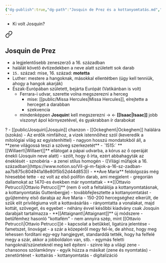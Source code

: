```yaml
---
{"dg-publish":true,"dg-path":"Josquin de Prez és a kottanyomtatás.md","permalink":"/josquin-de-prez-es-a-kottanyomtatas/"}
---
```



-   Ki volt Josquin?
<div class="transclusion internal-embed is-loaded"><a class="markdown-embed-link" href="/josquin/#josquin-de-prez" aria-label="Open link"><svg xmlns="http://www.w3.org/2000/svg" width="24" height="24" viewBox="0 0 24 24" fill="none" stroke="currentColor" stroke-width="2" stroke-linecap="round" stroke-linejoin="round" class="svg-icon lucide-link"><path d="M10 13a5 5 0 0 0 7.54.54l3-3a5 5 0 0 0-7.07-7.07l-1.72 1.71"></path><path d="M14 11a5 5 0 0 0-7.54-.54l-3 3a5 5 0 0 0 7.07 7.07l1.71-1.71"></path></svg></a><div class="markdown-embed">



## Josquin de Prez

-   a legjelentősebb zeneszerző a 16. században
-   halálát követő évtizedekben a neve alatt született sok darab
-   `15.`  század: mise, 16. század: **motetta**
-   Luther: mestere a hangoknak, másokkal ellentétben (úgy kell tenniük, ahogy a hangok akarják)
-   Észak-Európában született, bejárta Európát (Vatikánban is volt)
	-   Ferrara-i udvar, szerette volna megszerezni a herceg
		-   mise: [[public/Missa Hercules\|Missa Hercules]], elrejtette a herceget a darabban
		-   szekvencia
	-   mindenképpen **Josquin**t kell megszerezni -> <- **[[Isaac\|Isaac]]** jobb viszonyt ápol környezetével, és gyakrabban ír darabokat


</div></div>
?
-   [[public/Josquin\|Josquin]] chanzon
    -   [[Ockeghem\|Ockeghem]] halálára (szokás)
    -   Az erdők nimfáihoz, a vizek istennőihez szól (keveredik a mitológiai világ az egyistenhittel)
    -   nagyon hosszú mondatokból áll, a **zene világossá teszi a szöveg szerkezetét**
-   `1515:` **[[Willaert\|Willaert]]** ellátogat a pápai udvarba, a kórus az ő operáját énekli (Josquin neve alatt)
    -   szólt, hogy ő írta, ezért abbahagyták az éneklését - sznobéria
    -   a zenei stílus homogén
    -   ([Világi műfajok a 16. században](https://www.notion.so/Vil-gi-m-fajok-a-16-sz-zadban-aa7b875c804941a18e80f5b52d44d853))
-   **Ave Maria** feldolgozás még híresebbé tette
    -   ez volt az első polifón darab, ami megjelent
        -   gregorián dallamokat az 1470-es években már nyomtattak
    -   **[[Ottavio Petrucci\|Ottavio Petrucci]]** (nem ő volt a feltalálója a kottanyomtatásnak, a kottanyomtatás Guttenbergje)
        -   továbbfejlesztette a kottanyomtatást
        -   gyűjtemény első darabja az Ave Maria
            -   150-200 hercegséghez elkerült, de szűk elit privilégiuma volt a kottavásárlás
        -   rányomtatta a vonalakat, majd kottát, szöveget, és egyebet
        -   néhány évvel későbbi kiadvány csak Josquin darabjait tartalmazza
-   **[[Attaignant\|Attaignant]]** új módszere
    -   betűfémhez hasonló "kottafém"
        -   nem annyira szép, mint [[Ottavio Petrucci\|Ottavio Petrucci]]é
    -   kapcsolat a betűkkel, ligatúra jelentése
    -   fametszet, linovágat
    -   a szár a közepéről megy fel-le, de ahhoz, hogy meg lehessen fordítani egy-egy hangjegyet, standarddá tették, hogy ha felfelé megy a szár, akkor a jobboldalon van, stb.
    -   egymás feletti hangoknál/szüneteknél meg kell építeni
    -   színre lép a világi zene
        -   chansonos szólamkönyv
    -   egyik húzza a másikat (zene és nyomtatás)
-   zenetörténet
    -   kottaírás
    -   kottanyomtatás
    -   digitalizáció